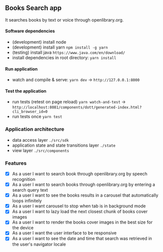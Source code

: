 ## Books Search app

It searches books by text or voice through openlibrary.org.

#### Software dependencies

* (development) install node
* (development) install yarn `npm install -g yarn`
* (testing) install java `https://www.java.com/en/download/`
* install dependencies in root directory: `yarn install`

#### Run application

* watch and compile & serve: `yarn dev` -> `http://127.0.0.1:8000`

#### Test the application

* run tests (retest on page reload) `yarn watch-and-test` -> `http://localhost:8081/components/dott/generated-index.html?cli_browser_id=0`
* run tests once `yarn test`

### Application architecture

* data access layer `./src/sdk`
* application state and state transitions layer `./state`
* view layer `./src/components`


### Features

* [x] As a user I want to search book through openlibrary.org by speech recognition
* [x] As a user I want to search books through openlibrary.org by entering a search query text
* [x] As a user I want to see the books results in a carousel that automatically loops infinitely
* [x] As a user I want carousel to stop when tab is in background mode
* [x] As a user I want to lazy load the next closest chunk of books cover images
* [x] As a user I want to render the books cover images in the best size for the device
* [x] As a user I want the user interface to be responsive
* [x] As a user I want to see the date and time that search was retrieved in the user's navigator locale